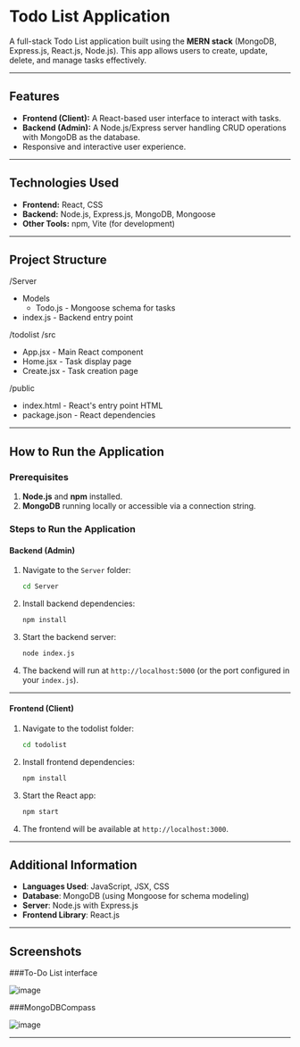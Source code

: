 # Todo List Application

A full-stack Todo List application built using the **MERN stack** (MongoDB, Express.js, React.js, Node.js). This app allows users to create, update, delete, and manage tasks effectively.

---

## Features
- **Frontend (Client):** A React-based user interface to interact with tasks.
- **Backend (Admin):** A Node.js/Express server handling CRUD operations with MongoDB as the database.
- Responsive and interactive user experience.

---

## Technologies Used
- **Frontend:** React, CSS
- **Backend:** Node.js, Express.js, MongoDB, Mongoose
- **Other Tools:** npm, Vite (for development)

---

## Project Structure
/Server 
- Models
   - Todo.js - Mongoose schema for tasks
- index.js - Backend entry point

/todolist /src 
- App.jsx - Main React component
- Home.jsx - Task display page
- Create.jsx - Task creation page

/public 
   - index.html - React's entry point HTML
- package.json - React dependencies

---

## How to Run the Application

### Prerequisites
1. **Node.js** and **npm** installed.
2. **MongoDB** running locally or accessible via a connection string.

### Steps to Run the Application

#### Backend (Admin)
1. Navigate to the `Server` folder:
   ```bash
   cd Server


2. Install backend dependencies:
   ```bash
   npm install
3. Start the backend server:
   ```bash
   node index.js
4. The backend will run at `http://localhost:5000` (or the port configured in your `index.js`).

---

#### Frontend (Client)

1. Navigate to the todolist folder:
   ```bash
   cd todolist
2. Install frontend dependencies:
   ```bash
   npm install
3. Start the React app:
   ```bash
   npm start
4. The frontend will be available at `http://localhost:3000`.

---

## Additional Information

- **Languages Used**: JavaScript, JSX, CSS
- **Database**: MongoDB (using Mongoose for schema modeling)
- **Server**: Node.js with Express.js
- **Frontend Library**: React.js

---

## Screenshots

###To-Do List interface

![image](https://github.com/user-attachments/assets/af0a2bd1-2f23-4b68-b76e-d9b8a258de4c)


###MongoDBCompass

![image](https://github.com/user-attachments/assets/ac8c5459-7c6a-43ec-8146-ea06ae38d469)

---
